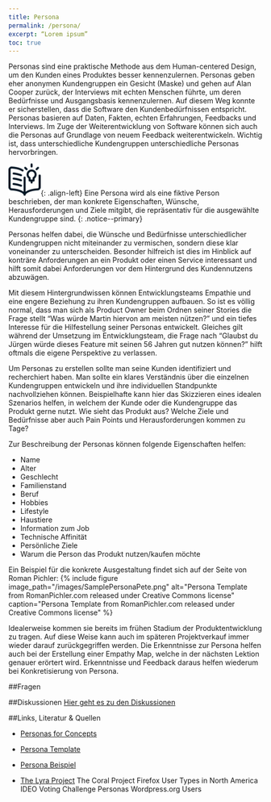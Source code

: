 ```yaml
---
title: Persona
permalink: /persona/
excerpt: “Lorem ipsum”
toc: true
---
```


Personas sind eine praktische Methode aus dem Human-centered Design, um den Kunden eines Produktes besser kennenzulernen. Personas geben eher anonymen Kundengruppen ein Gesicht (Maske) und gehen auf Alan Cooper zurück, der Interviews mit echten Menschen führte, um deren Bedürfnisse und Ausgangsbasis kennenzulernen. Auf diesem Weg konnte er sicherstellen, dass die Software den Kundenbedürfnissen entspricht. Personas basieren auf Daten, Fakten, echten Erfahrungen, Feedbacks und Interviews. Im Zuge der Weiterentwicklung von Software können sich auch die Personas auf Grundlage von neuem Feedback weiterentwickeln. Wichtig ist, dass unterschiedliche Kundengruppen unterschiedliche Personas hervorbringen. 

![image-left][image-1]{: .align-left}
Eine Persona wird als eine fiktive Person beschrieben, der man konkrete Eigenschaften, Wünsche, Herausforderungen und Ziele mitgibt, die repräsentativ für die ausgewählte Kundengruppe sind.
{: .notice--primary}

Personas helfen dabei, die Wünsche und Bedürfnisse unterschiedlicher Kundengruppen nicht miteinander zu vermischen, sondern diese klar voneinander zu unterscheiden. Besonder hilfreich ist dies im Hinblick auf konträre Anforderungen an ein Produkt oder einen Service interessant und hilft somit dabei Anforderungen vor dem Hintergrund des Kundennutzens abzuwägen.

Mit diesem Hintergrundwissen können Entwicklungsteams Empathie und eine engere Beziehung zu ihren Kundengruppen aufbauen. 
So ist es völlig normal, dass man sich als Product Owner beim Ordnen seiner Stories die Frage stellt “Was würde Martin hiervon am meisten nützen?” und ein tiefes Interesse für die Hilfestellung seiner Personas entwickelt. Gleiches gilt während der Umsetzung im Entwicklungsteam, die Frage nach “Glaubst du Jürgen würde dieses Feature mit seinen 56 Jahren gut nutzen können?” hilft oftmals die eigene Perspektive zu verlassen.

Um Personas zu erstellen sollte man seine Kunden identifiziert und recherchiert haben. Man sollte ein klares Verständnis über die einzelnen Kundengruppen entwickeln und ihre individuellen Standpunkte nachvollziehen können. Beispielhafte kann hier das Skizzieren eines idealen Szenarios helfen, in welchem der Kunde oder die Kundengruppe das Produkt gerne nutzt. Wie sieht das Produkt aus? Welche Ziele und Bedürfnisse aber auch Pain Points und Herausforderungen kommen zu Tage?

Zur Beschreibung der Personas können folgende Eigenschaften helfen:

* Name
* Alter
* Geschlecht
* Familienstand
* Beruf
* Hobbies
* Lifestyle
* Haustiere
* Information zum Job
* Technische Affinität
* Persönliche Ziele
* Warum die Person das Produkt nutzen/kaufen möchte

Ein Beispiel für die konkrete Ausgestaltung findet sich auf der Seite von Roman Pichler:
{% include figure image_path="/images/SamplePersonaPete.png" alt="Persona Template from RomanPichler.com released under Creative Commons license" caption="Persona Template from RomanPichler.com released under Creative Commons license" %}


Idealerweise kommen sie bereits im frühen Stadium der Produktentwicklung zu tragen. Auf diese Weise kann auch im späteren Projektverkauf immer wieder darauf zurückgegriffen werden. Die Erkenntnisse zur Persona helfen auch bei der Erstellung einer Empathy Map, welche in der nächsten Lektion genauer erörtert wird. Erkenntnisse und Feedback daraus helfen wiederum bei Konkretisierung von Persona.



##Fragen

##Diskussionen
[Hier geht es zu den Diskussionen]()

##Links, Literatur & Quellen
* [Personas for Concepts](https://challenges.openideo.com/blog/personas-for-concepts)
* [Persona Template](https://www.romanpichler.com/tools/the-persona-template)
* [Persona Beispiel](https://www.romanpichler.com/blog/persona-template-for-agile-product-management/)
 
* [The Lyra Project]()
The Coral Project
Firefox User Types in North America
IDEO Voting Challenge Personas
Wordpress.org Users

[image-1]:	/assets/images/read-light-idea.png